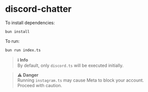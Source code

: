 # discord-chatter

To install dependencies:

```bash
bun install
```

To run:

```bash
bun run index.ts
```

> **ℹ️ Info**  
> By default, only `discord.ts` will be executed initially.

> **⚠️ Danger**  
> Running `instagram.ts` may cause Meta to block your account. Proceed with caution.
